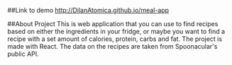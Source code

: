 ##Link to demo
http://DilanAtomica.github.io/meal-app

##About Project
This is web application that you can use to find recipes based on either the ingredients in your
fridge, or maybe you want to find a recipe with a set amount of calories, protein, carbs and fat.
The project is made with React. The data on the recipes are taken from Spoonacular's public API.